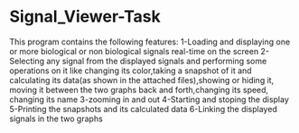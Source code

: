 # Signal_Viewer-Task
This program contains the following features:
1-Loading and displaying one or more  biological or non biological signals real-time on the screen
2-Selecting any signal from the displayed signals and performing some operations on it like changing its color,taking a snapshot of it and calculating its data(as shown in the attached files),showing or hiding it, moving it between the two graphs back and forth,changing its speed, changing its name
3-zooming in and out 
4-Starting and stoping the display
5-Printing the snapshots and its calculated data
6-Linking the displayed signals in the two graphs 
